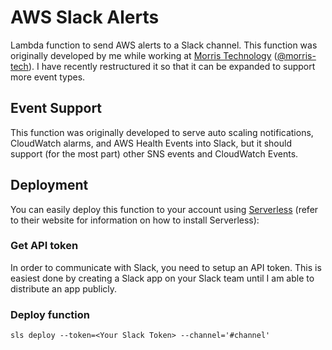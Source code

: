 # AWS Slack Alerts

Lambda function to send AWS alerts to a Slack channel. This function was originally developed by me while working at
[Morris Technology](http://www.morristechnology.com) ([@morris-tech](https://github.com/morris-tech)). I have recently
restructured it so that it can be expanded to support more event types.

## Event Support

This function was originally developed to serve auto scaling notifications, CloudWatch alarms, and AWS Health Events
into Slack, but it should support (for the most part) other SNS events and CloudWatch Events.

## Deployment
You can easily deploy this function to your account using [Serverless](https://serverless.com/)
(refer to their website for information on how to install Serverless):

### Get API token
In order to communicate with Slack, you need to setup an API token. This is easiest done by creating a Slack app on
your Slack team until I am able to distribute an app publicly.

### Deploy function

```
sls deploy --token=<Your Slack Token> --channel='#channel'
```
